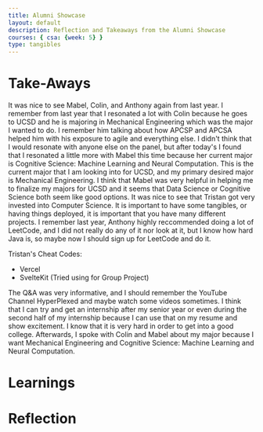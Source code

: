 ```yaml
---
title: Alumni Showcase
layout: default
description: Reflection and Takeaways from the Alumni Showcase
courses: { csa: {week: 5} }
type: tangibles
---
```


# Take-Aways
It was nice to see Mabel, Colin, and Anthony again from last year. I remember from last year that I resonated a lot with Colin because he goes to UCSD and he is majoring in Mechanical Engineering which was the major I wanted to do. I remember him talking about how APCSP and APCSA helped him with his exposure to agile and everything else. I didn't think that I would resonate with anyone else on the panel, but after today's I found that I resonated a little more with Mabel this time because her current major is Cognitive Science: Machine Learning and Neural Computation. This is the current major that I am looking into for UCSD, and my primary desired major is Mechanical Engineering. I think that Mabel was very helpful in helping me to finalize my majors for UCSD and it seems that Data Science or Cognitive Science both seem like good options. It was nice to see that Tristan got very invested into Computer Science. It is important to have some tangibles, or having things deployed, it is important that you have many different projects. I remember last year, Anthony highly reccommended doing a lot of LeetCode, and I did not really do any of it nor look at it, but I know how hard Java is, so maybe now I should sign up for LeetCode and do it.

Tristan's Cheat Codes:
- Vercel
- SvelteKit (Tried using for Group Project)

The Q&A was very informative, and I should remember the YouTube Channel HyperPlexed and maybe watch some videos sometimes. I think that I can try and get an internship after my senior year or even during the second half of my internship because I can use that on my resume and show excitement. I know that it is very hard in order to get into a good college. Afterwards, I spoke with Colin and Mabel about my major because I want Mechanical Engineering and Cognitive Science: Machine Learning and Neural Computation.


# Learnings


# Reflection